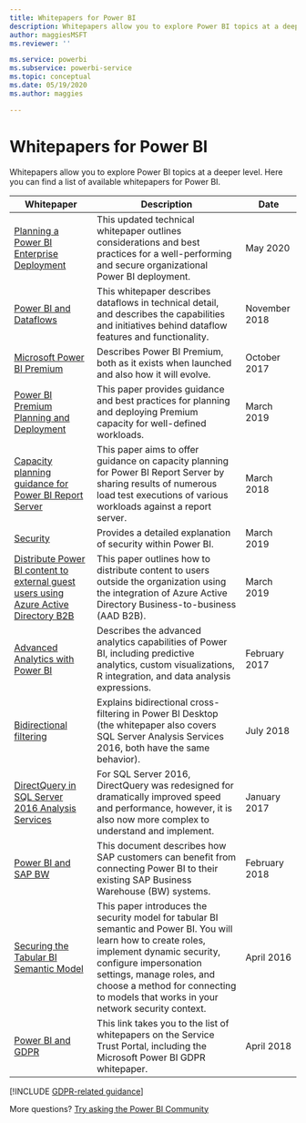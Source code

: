 ```yaml
---
title: Whitepapers for Power BI
description: Whitepapers allow you to explore Power BI topics at a deeper level.
author: maggiesMSFT
ms.reviewer: ''

ms.service: powerbi
ms.subservice: powerbi-service
ms.topic: conceptual
ms.date: 05/19/2020
ms.author: maggies

---
```

# Whitepapers for Power BI

Whitepapers allow you to explore Power BI topics at a deeper level. Here you can find a list of available whitepapers for Power BI.

| Whitepaper | Description | Date |
| --- | --- | --- |
| [Planning a Power BI Enterprise Deployment](https://aka.ms/PBIEnterpriseDeploymentWP) |This updated technical whitepaper outlines considerations and best practices for a well-performing and secure organizational Power BI deployment. | May 2020 |
| [Power BI and Dataflows](https://go.microsoft.com/fwlink/?linkid=2034388&clcid=0x409)| This whitepaper describes dataflows in technical detail, and describes the capabilities and initiatives behind dataflow features and functionality. | November 2018 |
| [Microsoft Power BI Premium](https://aka.ms/pbipremiumwhitepaper) |Describes Power BI Premium, both as it exists when launched and also how it will evolve. | October 2017 |
| [Power BI Premium Planning and Deployment](whitepaper-powerbi-premium-deployment.md)| This paper provides guidance and best practices for planning and deploying Premium capacity for well-defined workloads.| March 2019 |
| [Capacity planning guidance for Power BI Report Server](../report-server/capacity-planning.md) |This paper aims to offer guidance on capacity planning for Power BI Report Server by sharing results of numerous load test executions of various workloads against a report server. | March 2018 |
| [Security](../admin/service-admin-power-bi-security.md) |Provides a detailed explanation of security within Power BI. | March 2019 |
| [Distribute Power BI content to external guest users using Azure Active Directory B2B](../guidance/whitepaper-azure-b2b-power-bi.md)|This paper outlines how to distribute content to users outside the organization using the integration of Azure Active Directory Business-to-business (AAD B2B).| March 2019 |
| [Advanced Analytics with Power BI](https://info.microsoft.com/advanced-analytics-with-power-bi.html?Is=Website) |Describes the advanced analytics capabilities of Power BI, including predictive analytics, custom visualizations, R integration, and data analysis expressions. | February 2017 |
| [Bidirectional filtering](../transform-model/desktop-bidirectional-filtering.md) |Explains bidirectional cross-filtering in Power BI Desktop (the whitepaper also covers SQL Server Analysis Services 2016, both have the same behavior). | July 2018 |
| [DirectQuery in SQL Server 2016 Analysis Services](https://blogs.msdn.microsoft.com/analysisservices/2017/04/06/directquery-in-sql-server-2016-analysis-services-whitepaper/) |For SQL Server 2016, DirectQuery was redesigned for dramatically improved speed and performance, however, it is also now more complex to understand and implement. | January 2017 |
| [Power BI and SAP BW](https://aka.ms/powerbiandsapbw)| This document describes how SAP customers can benefit from connecting Power BI to their existing SAP Business Warehouse (BW) systems.| February 2018 |
| [Securing the Tabular BI Semantic Model](https://download.microsoft.com/download/D/2/0/D20E1C5F-72EA-4505-9F26-FEF9550EFD44/Securing%20the%20Tabular%20BI%20Semantic%20Model.docx) |This paper introduces the security model for tabular BI semantic and Power BI. You will learn how to create roles, implement dynamic security, configure impersonation settings, manage roles, and choose a method for connecting to models that works in your network security context. | April 2016 |
| [Power BI and GDPR](https://aka.ms/power-bi-gdpr-whitepaper)| This link takes you to the list of whitepapers on the Service Trust Portal, including the Microsoft Power BI GDPR whitepaper. | April 2018 |

[!INCLUDE [GDPR-related guidance](../includes/gdpr-hybrid-note.md)]

More questions? [Try asking the Power BI Community](https://community.powerbi.com/)
